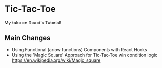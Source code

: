 # Tic-Tac-Toe

My take on React's Tutorial!

## Main Changes

- Using Functional (arrow functions) Components with React Hooks
- Using the 'Magic Square' Approach for Tic-Tac-Toe win condition logic
  https://en.wikipedia.org/wiki/Magic_square

